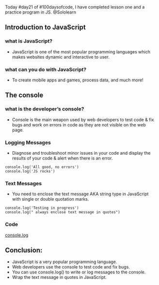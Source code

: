 Today #day21 of #100daysofcode, I have completed lesson one and a practice program in JS. @Sololearn

## Introduction to JavaScript

### what is JavaScript?

- JavaScript is one of the most popular programming languages which makes websites dynamic and interactive to user.

### what can you do with JavaScript?

- To create mobile apps and games, process data, and much more!

## The console

### what is the developer’s console?

- Console is the main weapon used by web developers to test code & fix bugs and work on errors in code as they are not visible on the web page.

### Logging Messages

- Diagnose and troubleshoot minor issues in your code and display the results of your code & alert when there is an error.

```
console.log('All good, no errors')
console.log('JS rocks')
```

### Text Messages

- You need to enclose the text message AKA string type in JavaScript with single or double quotation marks.

```
console.log('Testing in progress')
console.log(" always enclose text message in quotes")
```

### Code

[console.log](https://www.sololearn.com/compiler-playground/WFx1FX24dkUe)

## Conclusion:

- JavaScript is a very popular programming language.
- Web developers use the console to test code and fix bugs.
- You can use console.log() to write or log messages to the console.
- Wrap the text message in quotes in JavaScript.
